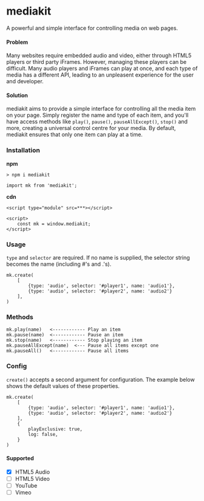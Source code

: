 # mediakit
A powerful and simple interface for controlling media on web pages.



#### Problem
Many websites require embedded audio and video, either through HTML5 players or third party iFrames. However, managing these players can be difficult. Many audio players and iFrames can play at once, and each type of media has a different API, leading to an unpleasent experience for the user and developer.

#### Solution
mediakit aims to provide a simple interface for controlling all the media item on your page. Simply register the name and type of each item, and you'll have access methods like `play()`, `pause()`, `pauseAllExcept()`, `stop()` and more, creating a universal control centre for your media. By default, mediakit ensures that only one item can play at a time.
### Installation
**npm**
```
> npm i mediakit
```
```$xslt
import mk from 'mediakit';
```


**cdn**
```$xslt
<script type="module" src=***></script>

<script>
    const mk = window.mediakit;
</script>
```

### Usage
`type` and `selector` are required. If no name is supplied, the selector string becomes the name (including #'s and .'s).
```$xslt
mk.create(
    [
        {type: 'audio', selector: '#player1', name: 'audio1'},
        {type: 'audio', selector: '#player2', name: 'audio2'}
    ],
)
```

### Methods
```$xslt
mk.play(name)   <------------ Play an item
mk.pause(name)  <------------ Pause an item
mk.stop(name)   <------------ Stop playing an item
mk.pauseAllExcept(name)  <--- Pause all items except one
mk.pauseAll()   <------------ Pause all items
```

### Config
`create()` accepts a second argument for configuration. The example below shows the default values of these properties.
```$xslt
mk.create(
    [
        {type: 'audio', selector: '#player1', name: 'audio1'},
        {type: 'audio', selector: '#player2', name: 'audio2'}
    ],
    {
        playExclusive: true,
        log: false,
    }
)
```
#### Supported 
- [x] HTML5 Audio
- [ ] HTML5 Video
- [ ] YouTube
- [ ] Vimeo 
